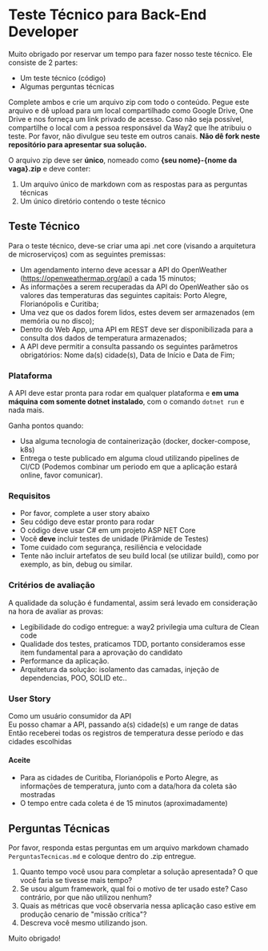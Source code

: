 # Teste Técnico para Back-End Developer

Muito obrigado por reservar um tempo para fazer nosso teste técnico. Ele consiste de 2 partes:

 - Um teste técnico (código)
 - Algumas perguntas técnicas
 
Complete ambos e crie um arquivo zip com todo o conteúdo. Pegue este arquivo e dê upload para um local compartilhado como Google Drive, One Drive e nos forneça um link privado de acesso. Caso não seja possível, compartilhe o local com a pessoa responsável da Way2 que lhe atribuiu o teste. Por favor, não divulgue seu teste em outros canais. **Não dê fork neste repositório para apresentar sua solução.**

O arquivo zip deve ser **único**, nomeado como **{seu nome}-{nome da vaga}.zip** e deve conter:

1. Um arquivo único de markdown com as respostas para as perguntas técnicas
2. Um único diretório contendo o teste técnico

## Teste Técnico

Para o teste técnico, deve-se criar uma api .net core (visando a arquitetura de microserviços) com as seguintes premissas: 
* Um agendamento interno deve acessar a API do OpenWeather (https://openweathermap.org/api) a cada 15 minutos;
* As informações a serem recuperadas da API do OpenWeather são os valores das temperaturas das seguintes capitais: Porto Alegre, Florianópolis e Curitiba;
* Uma vez que os dados forem lidos, estes devem ser armazenados (em memória ou no disco);
* Dentro do Web App, uma API em REST deve ser disponibilizada para a consulta dos dados de temperatura armazenados;
* A API deve permitir a consulta passando os seguintes parâmetros obrigatórios: Nome da(s) cidade(s), Data de Início e Data de Fim;

### Plataforma

A API deve estar pronta para rodar em qualquer plataforma e **em uma máquina com somente dotnet instalado**, com o comando `dotnet run` e nada mais. 

Ganha pontos quando: 
- Usa alguma tecnologia de containerização (docker, docker-compose, k8s)
- Entrega o teste publicado em alguma cloud utilizando pipelines de CI/CD (Podemos combinar um periodo em que a aplicação estará online, favor comunicar).

### Requisitos

- Por favor, complete a user story abaixo
- Seu código deve estar pronto para rodar
- O código deve usar C# em um projeto ASP NET Core 
- Você **deve** incluir testes de unidade (Pirâmide de Testes)
- Tome cuidado com segurança, resiliência e velocidade
- Tente não incluir artefatos de seu build local (se utilizar build), como por exemplo, as bin, debug ou similar.

### Critérios de avaliação 
A qualidade da solução é fundamental, assim será levado em consideração na hora de avaliar as provas:
- Legibilidade do codigo entregue: a way2 privilegia uma cultura de Clean code
- Qualidade dos testes, praticamos TDD, portanto consideramos esse item fundamental para a aprovação do candidato
- Performance da aplicação.
- Arquitetura da solução: isolamento das camadas, injeção de dependencias, POO, SOLID etc..

### User Story
 Como um usuário consumidor da API <br />
 Eu posso chamar a API, passando a(s) cidade(s) e um range de datas<br />
 Então receberei todas os registros de temperatura desse período e das cidades escolhidas<br />

#### Aceite
- Para as cidades de Curitiba, Florianópolis e Porto Alegre, as informações de temperatura, junto com a data/hora da coleta são mostradas
- O tempo entre cada coleta é de 15 minutos (aproximadamente)

## Perguntas Técnicas

Por favor, responda estas perguntas em um arquivo markdown chamado `PerguntasTecnicas.md` e coloque dentro do .zip entregue.

1. Quanto tempo você usou para completar a solução apresentada? O que você faria se tivesse mais tempo?
2. Se usou algum framework, qual foi o motivo de ter usado este? Caso contrário, por que não utilizou nenhum?
3. Quais as métricas que você observaria nessa aplicação caso estive em produção cenario de "missão crítica"? 
4. Descreva você mesmo utilizando json.

Muito obrigado!
